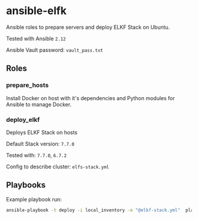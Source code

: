 # ansible-elfk

Ansible roles to prepare servers and deploy ELKF Stack on Ubuntu.

Tested with Ansible `2.12`

Ansible Vault password: `vault_pass.txt`

## Roles

### prepare_hosts
Install Docker on host with it's dependencies and Python modules for Ansible to manage Docker.

### deploy_elkf
Deploys ELKF Stack on hosts

Default Stack version: `7.7.0`

Tested with: `7.7.0`, `6.7.2`

Config to describe cluster: `elfs-stack.yml`

## Playbooks

Example playbook run:
```bash
ansible-playbook -t deploy -i local_inventory -e "@elkf-stack.yml"  playbooks/install-elkf.yml
```
